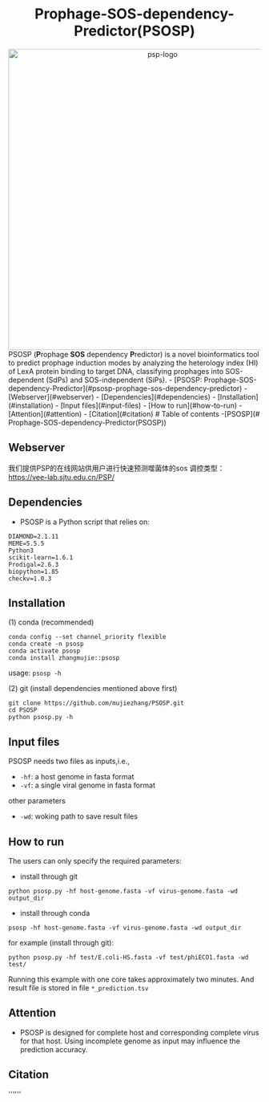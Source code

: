 <div align="center">

# Prophage-SOS-dependency-Predictor(PSOSP)

<img src="https://github.com/user-attachments/assets/e8b7d80a-5a7b-4630-bef1-125c971b0bf2" alt="psp-logo" width="600" />


</div>
PSOSP (<b>P</b>rophage <b>SOS</b> dependency <b>P</b>redictor) is a novel bioinformatics tool to predict prophage induction modes by analyzing the heterology index (HI) of LexA protein binding to target DNA, classifying prophages into SOS-dependent (SdPs) and SOS-independent (SiPs).
- [PSOSP: Prophage-SOS-dependency-Predictor](#psosp-prophage-sos-dependency-predictor)
    - [Webserver](#webserver)
    - [Dependencies](#dependencies)
    - [Installation](#installation)
    - [Input files](#input-files)
    - [How to run](#how-to-run)
    - [Attention](#attention)
    - [Citation](#citation)
# Table of contents
-[PSOSP](# Prophage-SOS-dependency-Predictor(PSOSP))

## Webserver
我们提供PSP的在线网站供用户进行快速预测噬菌体的sos 调控类型：https://vee-lab.sjtu.edu.cn/PSP/

## Dependencies
* PSOSP is a Python script that relies on:
```Biopython
DIAMOND=2.1.11
MEME=5.5.5
Python3
scikit-learn=1.6.1
Prodigal=2.6.3
biopython=1.85
checkv=1.0.3
```

## Installation
(1) conda (recommended)
```
conda config --set channel_priority flexible
conda create -n psosp
conda activate psosp
conda install zhangmujie::psosp
```
usage: ```psosp -h```

(2) git (install dependencies mentioned above first)
```
git clone https://github.com/mujiezhang/PSOSP.git
cd PSOSP
python psosp.py -h
```

## Input files
PSOSP needs two files as inputs,i.e.,
* ```-hf```: a host genome in fasta format
* ```-vf```: a single viral genome in fasta format 

other parameters
* ```-wd```: woking path to save result files

## How to run
The users can only specify the required parameters:
* install through git
```
python psosp.py -hf host-genome.fasta -vf virus-genome.fasta -wd output_dir
```
* install through conda
```
psosp -hf host-genome.fasta -vf virus-genome.fasta -wd output_dir
```

for example (install through git):
```
python psosp.py -hf test/E.coli-HS.fasta -vf test/phiECO1.fasta -wd test/
```

Running this example with one core takes approximately two minutes. And result file is stored in file ```*_prediction.tsv```

## Attention
* PSOSP is designed for complete host and corresponding complete virus for that host. Using incomplete genome as input may influence the prediction accuracy.

## Citation
''''''

